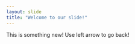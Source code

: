 ```yaml
---
layout: slide
title: "Welcome to our slide!"
---
```

This is something new!
Use left arrow to go back!
